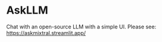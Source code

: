 # AskLLM
Chat with an open-source LLM with a simple UI.
Please see: https://askmixtral.streamlit.app/

